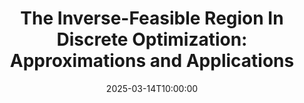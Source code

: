 ---
title: "The Inverse-Feasible Region In Discrete Optimization: Approximations and Applications"
event: "Informs Computing Society Conference 2025"
event_url: "https://sites.google.com/view/ics-2025/home"
location: "Toronto, Canada"
address:
  city: "Toronto"
  region: ""
  country: "Canada"
date: 2025-03-14T10:00:00
end: 2025-03-16T11:00:00
draft: false

summary: Given a feasible solution to an optimization problem, the inverse-feasible region (IFR) describes the set of objective function parameters that renders this solution optimal. For linear and convex optimization problems, the inverse-feasible region of a solution can be defined using standard duality-based reformulations. However, the inverse-feasible region of discrete optimization problems is much more difficult to characterize. In this talk, we propose a novel approach for constructing inner approximations of the IFR that bypasses the computational bottlenecks of exact and outer approximation methods. Our approach, based on separating hyperplanes and continuous relaxations, leads to meaningful and improved inner approximations. We demonstrate our findings in a set of numerical experiments for solving inverse binary optimization problems.


# Schedule page publish date (NOT talk date).
publishDate: '2025-03-01'

authors:
  - admin

tags: []
---